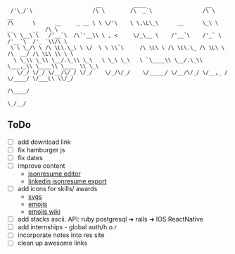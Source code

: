 ~~~
                            __          ____                   __
 /'\_/`\                   /\ \        /\  _`\                /\ \                    __    
/\      \      __     _ __ \ \ \/'\    \ \,\L\_\      __      \_\ \      __      __  /\_\   
\ \ \__\ \   /'__`\  /\`'__\\ \ , <     \/_\__ \    /'__`\    /'_` \   /'__`\  /'_ `\\/\ \  
 \ \ \_/\ \ /\ \L\.\_\ \ \/  \ \ \\`\     /\ \L\ \ /\ \L\.\_ /\ \L\ \ /\  __/ /\ \L\ \\ \ \
  \ \_\\ \_\\ \__/.\_\\ \_\   \ \_\ \_\   \ `\____\\ \__/.\_\\ \___,_\\ \____\\ \____ \\ \_\
   \/_/ \/_/ \/__/\/_/ \/_/    \/_/\/_/    \/_____/ \/__/\/_/ \/__,_ / \/____/ \/___L\ \\/_/
                                                                                  /\____/
                                                                                  \_/__/
~~~

<!-- ~~~
 \   |             |       __|             |              _)
 |\/ |   _` |   _| | /   \__ \   _` |   _` |   -_)   _` |  |
_|  _| \__,_| _|  _\_\   ____/ \__,_| \__,_| \___| \__, | _|
                                                 ____/
~~~ -->


## ToDo
- [ ] add download link
- [ ] fix hamburger js
- [ ] fix dates
- [ ] improve content
  - [jsonresume editor](http://registry.jsonresume.org)
  - [linkedin jsonresume export](https://jmperezperez.com/linkedin-to-json-resume/)
- [ ] add icons for skills/ awards
  - [svgs](https://github.com/LaurentTreguier/vscode-simple-icons/blob/master/ICONS.md)
  - [emojis](https://github.com/wpeterson/emoji/tree/master/assets/images)
  - [emojis wiki](https://en.wikipedia.org/wiki/Emoji)
- [ ] add stacks ascii. API: ruby postgresql ➜ rails ➜ IOS ReactNative
- [ ] add internships - global auth/h.o.r
- [ ] incorporate notes into res site
- [ ] clean up awesome links
